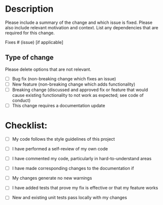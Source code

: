 <!--
Created: Tue Sep 10 2019 23:21:48 GMT+0200 (Mitteleuropäische Sommerzeit)
Modified: Tue Sep 10 2019 23:21:48 GMT+0200 (Mitteleuropäische Sommerzeit)
-->
# Description

Please include a summary of the change and which issue is fixed. Please also include relevant motivation and context. List any dependencies that are required for this change.

Fixes # (issue) [if applicable]

## Type of change

Please delete options that are not relevant.

* [ ] Bug fix (non-breaking change which fixes an issue)
* [ ] New feature (non-breaking change which adds functionality)
* [ ] Breaking change (discussed and approved fix or feature that would cause existing functionality to not work as expected; see code of conduct)
* [ ] This change requires a documentation update

# Checklist:

* [ ] My code follows the style guidelines of this project
* [ ] I have performed a self-review of my own code
* [ ] I have commented my code, particularly in hard-to-understand areas
* [ ] I have made corresponding changes to the documentation if
* [ ] My changes generate no new warnings
* [ ] I have added tests that prove my fix is effective or that my feature works
* [ ] New and existing unit tests pass locally with my changes

